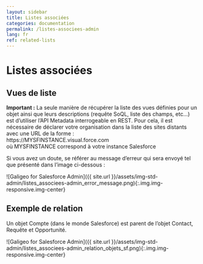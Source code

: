```yaml
---
layout: sidebar
title: Listes associées
categories: documentation
permalink: /listes-associees-admin
lang: fr
ref: related-lists
---
```


# Listes associées

## Vues de liste

<div class="alert alert-warning" role="alert"> <strong>Important :</strong> La seule manière de récupérer la liste des vues définies pour un objet ainsi que leurs descriptions (requête SoQL, liste des champs, etc…) est d’utiliser l’API Metadata interrogeable en REST. Pour cela, il est nécessaire de déclarer votre organisation dans la liste des sites distants avec une URL de la forme :<br>
https://MYSFINSTANCE.visual.force.com<br>
où MYSFINSTANCE correspond à votre instance Salesforce</div>

Si vous avez un doute, se référer au message d’erreur qui sera envoyé tel que présenté dans l’image ci-dessous :

![Galigeo for Salesforce Admin]({{ site.url }}/assets/img-std-admin/listes_associees-admin_error_message.png){:.img.img-responsive.img-center}

## Exemple de relation

Un objet Compte (dans le monde Salesforce) est parent de l’objet Contact, Requête et Opportunité.

![Galigeo for Salesforce Admin]({{ site.url }}/assets/img-std-admin/listes_associees-admin_relation_objets_sf.png){:.img.img-responsive.img-center}